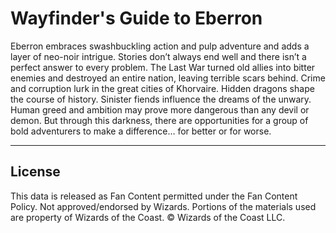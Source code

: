 # Wayfinder's Guide to Eberron

Eberron embraces swashbuckling action and pulp adventure and adds a layer of neo-noir intrigue. Stories don’t always end well and there isn’t a perfect answer to every problem. The Last War turned old allies into bitter enemies and destroyed an entire nation, leaving terrible scars behind. Crime and corruption lurk in the great cities of Khorvaire. Hidden dragons shape the course of history. Sinister fiends influence the dreams of the unwary. Human greed and ambition may prove more dangerous than any devil or demon. But through this darkness, there are opportunities for a group of bold adventurers to make a difference… for better or for worse.

---

## License

This data is released as Fan Content permitted under the Fan Content Policy. Not approved/endorsed by Wizards. Portions of the materials used are property of Wizards of the Coast. © Wizards of the Coast LLC.
